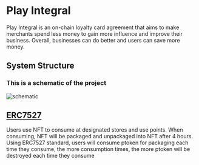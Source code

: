 # Play Integral
Play Integral is an on-chain loyalty card agreement that aims to make merchants spend less money to gain more influence and improve their business. Overall, businesses can do better and users can save more money.


## System Structure
### This is a schematic of the project
![schematic](https://github.com/DankFang/On-chain-integration-system/tree/main/img)

## [ERC7527]
Users use NFT to consume at designated stores and use points. When consuming, NFT will be packaged and unpackaged into NFT after 4 hours. Using ERC7527 standard, users will consume ptoken for packaging each time they consume, the more consumption times, the more ptoken will be destroyed each time they consume

[ERC7527]: <https://github.com/DankFang/ERC7527-UseHardhat>
